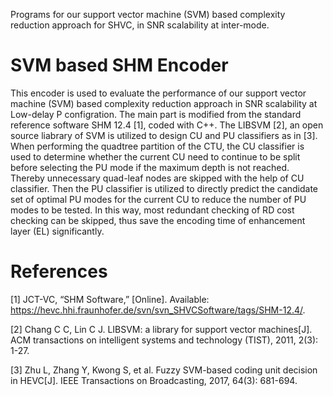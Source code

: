 Programs for our support vector machine (SVM) based complexity reduction approach for SHVC, in SNR scalability at inter-mode.

# SVM based SHM Encoder
This encoder is used to evaluate the performance of our support vector machine (SVM) based complexity reduction approach 
in SNR scalability at Low-delay P configration. The main part is modified from the standard reference software SHM 12.4 [1], 
coded with C++. The LIBSVM [2], an open source liabrary of SVM is utilized to design CU and PU classifiers as in [3]. 
When performing the quadtree partition of the CTU, the CU classifier is used to determine whether the current CU need to 
continue to be split before selecting the PU mode if the maximum depth is not reached. Thereby unnecessary quad-leaf 
nodes are skipped with the help of CU classifier. Then the PU classifier is utilized to directly predict the candidate set of 
optimal PU modes for the current CU to reduce the number of PU modes to be tested. In this way, most redundant checking of 
RD cost checking can be skipped, thus save the encoding time of enhancement layer (EL) significantly.

# References
[1] JCT-VC, “SHM Software,” [Online]. Available: https://hevc.hhi.fraunhofer.de/svn/svn_SHVCSoftware/tags/SHM-12.4/.

[2] Chang C C, Lin C J. LIBSVM: a library for support vector machines[J]. ACM transactions on intelligent systems and technology (TIST), 2011, 2(3): 1-27.

[3] Zhu L, Zhang Y, Kwong S, et al. Fuzzy SVM-based coding unit decision in HEVC[J]. IEEE Transactions on Broadcasting, 2017, 64(3): 681-694.
